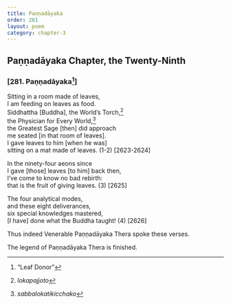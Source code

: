 ```yaml
---
title: Paṇṇadāyaka
order: 281
layout: poem
category: chapter-3
---
```


## Paṇṇadāyaka Chapter, the Twenty-Ninth

### \[281. Paṇṇadāyaka[^1]\]

Sitting in a room made of leaves,  
I am feeding on leaves as food.  
Siddhattha \[Buddha\], the World’s Torch,[^2]  
the Physician for Every World,[^3]  
the Greatest Sage \[then\] did approach  
me seated \[in that room of leaves\].  
I gave leaves to him \[when he was\]  
sitting on a mat made of leaves. (1-2) \[2623-2624\]

In the ninety-four aeons since  
I gave \[those\] leaves \[to him\] back then,  
I’ve come to know no bad rebirth:  
that is the fruit of giving leaves. (3) \[2625\]

The four analytical modes,  
and these eight deliverances,  
six special knowledges mastered,  
\[I have\] done what the Buddha taught! (4) \[2626\]

Thus indeed Venerable Paṇṇadāyaka Thera spoke these verses.

The legend of Paṇṇadāyaka Thera is finished.

[^1]: “Leaf Donor”

[^2]: *lokapajjoto*

[^3]: *sabbalokatikicchako*
